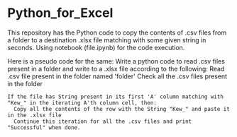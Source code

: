 # Python_for_Excel
This repository has the Python code to copy the contents of .csv files from a folder to a destination .xlsx file matching with some given string in seconds. Using notebook (file.ipynb) for the code execution.

Here is a pseudo code for the same:
Write a python code to read .csv files present in a folder and write to a .xlsx file according to the following:
  Read .csv file present in the folder named 'folder'
  Check all the .csv files present in the folder
	
    If the file has String present in its first 'A' column matching with "Kew_" in the iterating A'th column cell, then:
      Copy all the contents of the row with the String "Kew_" and paste it in the .xlsx file
      Continue this iteration for all the .csv files and print "Successful" when done.
